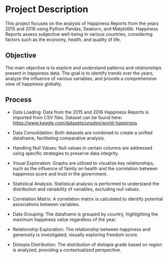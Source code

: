 # Project Description
This project focuses on the analysis of Happiness Reports from the years 2015 and 2016 using Python Pandas, Seaborn, and Matplotlib. Happiness Reports assess subjective well-being in various countries, considering factors such as the economy, health, and quality of life.

## Objective
The main objective is to explore and understand patterns and relationships present in happiness data. The goal is to identify trends over the years, analyze the influence of various variables, and provide a comprehensive view of happiness globally.

## Process
* Data Loading: Data from the 2015 and 2016 Happiness Reports is imported from CSV files. Dataset can be found here: https://www.kaggle.com/datasets/unsdsn/world-happiness

* Data Consolidation: Both datasets are combined to create a unified dataframe, facilitating comparative analysis.

* Handling Null Values: Null values in certain columns are addressed using specific strategies to preserve data integrity.

* Visual Exploration: Graphs are utilized to visualize key relationships, such as the influence of family on health and the correlation between happiness score and trust in the government.

* Statistical Analysis: Statistical analysis is performed to understand the distribution and variability of variables, excluding null values.

* Correlation Matrix: A correlation matrix is calculated to identify potential associations between variables.

* Data Grouping: The dataframe is grouped by country, highlighting the maximum happiness value regardless of the year.

* Relationship Exploration: The relationship between happiness and generosity is investigated, visually exploring freedom score.

* Distopia Distribution: The distribution of distopia grade based on region is analyzed, providing a contextualized perspective.
